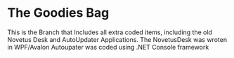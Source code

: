 # The Goodies Bag
This is the Branch that Includes all extra coded items, including the old Novetus Desk and AutoUpdater Applications.
The NovetusDesk was wroten in WPF/Avalon Autoupater was coded using .NET Console framework 

